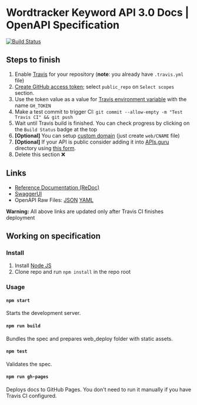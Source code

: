 # Wordtracker Keyword API 3.0 Docs | OpenAPI Specification

[![Build Status](https://travis-ci.com/wordtracker/keyword-api.svg?branch=master)](https://travis-ci.com/wordtracker/keyword-api)

## Steps to finish

1. Enable [Travis](https://docs.travis-ci.com/user/getting-started/#To-get-started-with-Travis-CI%3A) for your repository (**note**: you already have `.travis.yml` file)
1. [Create GitHub access token](https://help.github.com/articles/creating-an-access-token-for-command-line-use/); select `public_repo` on `Select scopes` section.
1. Use the token value as a value for [Travis environment variable](https://docs.travis-ci.com/user/environment-variables/#Defining-Variables-in-Repository-Settings) with the name `GH_TOKEN`
1. Make a test commit to trigger CI: `git commit --allow-empty -m "Test Travis CI" && git push`
1. Wait until Travis build is finished. You can check progress by clicking on the `Build Status` badge at the top
1. **[Optional]** You can setup [custom domain](https://help.github.com/articles/using-a-custom-domain-with-github-pages/) (just create `web/CNAME` file)
1. **[Optional]** If your API is public consider adding it into [APIs.guru](https://APIs.guru) directory using [this form](https://apis.guru/add-api/).
1. Delete this section ❌

## Links

- [Reference Documentation (ReDoc)](https://wordtracker.github.io/keyword-api/)
- [SwaggerUI](https://wordtracker.github.io/keyword-api/swagger-ui/)
- OpenAPI Raw Files: [JSON](https://wordtracker.github.io/keyword-api/openapi.json) [YAML](https://wordtracker.github.io/keyword-api/openapi.yaml)

**Warning:** All above links are updated only after Travis CI finishes deployment

## Working on specification

### Install

1. Install [Node JS](https://nodejs.org/)
2. Clone repo and run `npm install` in the repo root

### Usage

#### `npm start`

Starts the development server.

#### `npm run build`

Bundles the spec and prepares web_deploy folder with static assets.

#### `npm test`

Validates the spec.

#### `npm run gh-pages`

Deploys docs to GitHub Pages. You don't need to run it manually if you have Travis CI configured.

